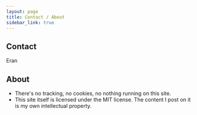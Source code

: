 ```yaml
---
layout: page
title: Contact / About
sidebar_link: true
---
```

## Contact
Eran

## About
- There's no tracking, no cookies, no nothing running on this site.
- This site itself is licensed under the MIT license. The content I post on it is my own intellectual property. 
